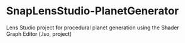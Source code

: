 # SnapLensStudio-PlanetGenerator
Lens Studio project for procedural planet generation using the Shader Graph Editor (.lso, project)
